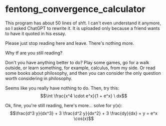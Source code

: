 # fentong_convergence_calculator
This program has about 50 lines of sh!t. I can't even understand it anymore, so I asked ChatGPT to rewrite it. It is uploaded only because a friend wants to have it quoted in his essay.

Please just stop reading here and leave. There's nothing more.
  
Why tf are you still reading?  
  
Don't you have anything better to do? Play some games, go for a walk outside, or learn something, for example, calculus, from my side. Or read some books about philosophy, and then you can consider the only question worth considering in philosophy.  
  
Seems like you really have nothing to do. Then, try this:  
$$\int \frac{x^4 \cdot e^x}{1 + e^x} \ dx$$
  
Ok, fine, you're still reading, here's more... solve for y(x):
$$\frac{d^3 y}{dx^3} + 3 \frac{d^2 y}{dx^2} + 3 \frac{dy}{dx} + y = e^x \cos(x)$$
